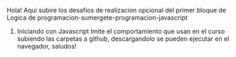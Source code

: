 Hola! Aqui subire los desafios de realizacion opcional del primer bloque de Logica de programacion-sumergete-programacion-javascript

01. Iniciando con Javascript
   Imite el comportamiento que usan en el curso subiendo las carpetas a github, descargandolo se pueden ejecutar en el navegador, saludos!
